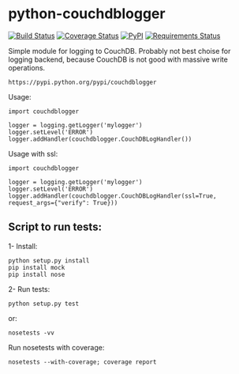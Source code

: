 python-couchdblogger
====================

[![Build Status](https://travis-ci.org/histrio/python-couchdblogger.svg?branch=master)](https://travis-ci.org/histrio/python-couchdblogger)
[![Coverage Status](https://coveralls.io/repos/histrio/python-couchdblogger/badge.svg?branch=master)](https://coveralls.io/r/histrio/python-couchdblogger?branch=master)
[![PyPI](https://img.shields.io/pypi/dm/couchdblogger.svg)]()
[![Requirements Status](https://requires.io/github/histrio/python-couchdblogger/requirements.svg?branch=master&style=flat)](https://requires.io/github/histrio/python-couchdblogger/requirements/?branch=master)

Simple module for logging to CouchDB. 
Probably not best choise for logging backend, because CouchDB is not good with massive write operations. 

    https://pypi.python.org/pypi/couchdblogger

Usage:

    import couchdblogger

    logger = logging.getLogger('mylogger')
    logger.setLevel('ERROR')
    logger.addHandler(couchdblogger.CouchDBLogHandler())
   
Usage with ssl:

    import couchdblogger

    logger = logging.getLogger('mylogger')
    logger.setLevel('ERROR')
    logger.addHandler(couchdblogger.CouchDBLogHandler(ssl=True, request_args={"verify": True}))

Script to run tests:
--------------------

1- Install:

    python setup.py install
    pip install mock
    pip install nose

2- Run tests:

    python setup.py test

  or:

    nosetests -vv

Run nosetests with coverage:

    nosetests --with-coverage; coverage report


